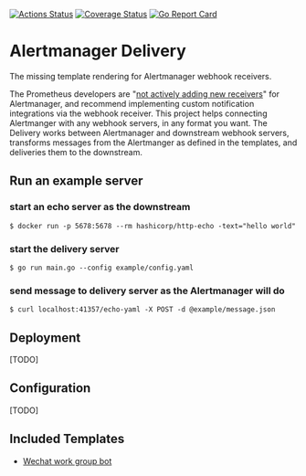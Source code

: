 [![Actions Status](https://github.com/houz42/alertmanager-delivery/workflows/Alertmanager%20Delivery/badge.svg)](https://github.com/houz42/alertmanager-delivery/actions?query=workflow%3A%22Alertmanager+Delivery%22)
[![Coverage Status](https://coveralls.io/repos/github/houz42/alertmanager-delivery/badge.svg?branch=master)](https://coveralls.io/github/houz42/alertmanager-delivery?branch=master)
[![Go Report Card](https://goreportcard.com/badge/github.com/houz42/alertmanager-delivery)](https://goreportcard.com/report/github.com/houz42/alertmanager-delivery) 


# Alertmanager Delivery

The missing template rendering for Alertmanager webhook receivers.

The Prometheus developers are "[not actively adding new receivers](https://prometheus.io/docs/alerting/latest/configuration/#receiver)" for Alertmanager, and recommend implementing custom notification integrations via the webhook receiver. 
This project helps connecting Alertmanger with any webhook servers, in any format you want. 
The Delivery works between Alertmanager and downstream webhook servers, transforms messages from the Alertmanger as defined in the templates, and deliveries them to the downstream.


## Run an example server
### start an echo server as the downstream
```
$ docker run -p 5678:5678 --rm hashicorp/http-echo -text="hello world"
```

### start the delivery server
```
$ go run main.go --config example/config.yaml
```

### send message to delivery server as the Alertmanager will do
```
$ curl localhost:41357/echo-yaml -X POST -d @example/message.json
```

## Deployment
[TODO]

## Configuration
[TODO]

## Included Templates

- [Wechat work group bot](https://work.weixin.qq.com/help?doc_id=13376)
